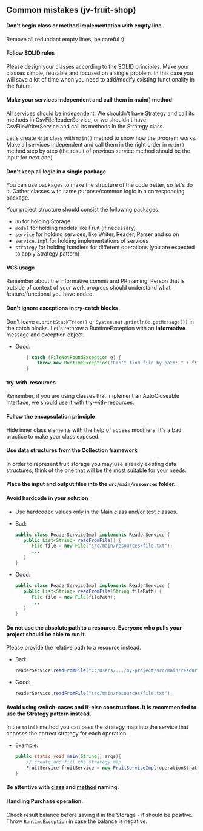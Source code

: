 ## Common mistakes (jv-fruit-shop)

#### Don't begin class or method implementation with empty line.

Remove all redundant empty lines, be careful :)

#### Follow SOLID rules

Please design your classes according to the SOLID principles. Make your classes simple, reusable and focused on a single
problem.
In this case you will save a lot of time when you need to add/modify existing functionality in the future.

#### Make your services independent and call them in main() method

All services should be independent.
We shouldn't have Strategy and call its methods in CsvFileReaderService, or we shouldn't have CsvFileWriterService and
call its methods in the Strategy class.

Let's create `Main` class with `main()` method to show how the program works.
Make all services independent and call them in the right order in `main()` method step by step (the result of previous
service method should be the input for next one)

#### Don't keep all logic in a single package

You can use packages to make the structure of the code better, so let's do it. Gather classes with same
purpose/common logic in a corresponding package.

Your project structure should consist the following packages:

- `db` for holding Storage
- `model` for holding models like Fruit (if necessary)
- `service` for holding services, like Writer, Reader, Parser and so on
- `service.impl` for holding implementations of services
- `strategy` for holding handlers for different operations (you are expected to apply Strategy pattern)

#### VCS usage

Remember about the informative commit and PR naming. Person that is outside of context of your work progress should
understand
what feature/functional you have added.

#### Don't ignore exceptions in try-catch blocks

Don't leave `e.printStackTrace()` or `System.out.println(e.getMessage())` in the catch blocks.
Let's rethrow a RuntimeException with an **informative** message and exception object.

- Good:
    ```java
        } catch (FileNotFoundException e) {
            throw new RuntimeException("Can't find file by path: " + filePath, e);
        }
    ```

#### try-with-resources

Remember, if you are using classes that implement an AutoCloseable interface, we should use it with try-with-resources.

#### Follow the encapsulation principle

Hide inner class elements with the help of access modifiers. It's a bad practice to make your class exposed.

#### Use data structures from the Collection framework

In order to represent fruit storage you may use already existing data structures, think of the one that will be
the most suitable for your needs.

#### Place the input and output files into the `src/main/resources` folder.

#### Avoid hardcode in your solution

* Use hardcoded values only in the Main class and/or test classes.

- Bad:
    ```java
    public class ReaderServiceImpl implements ReaderService {
       public List<String> readFromFile() {
          File file = new File("src/main/resources/file.txt");
          ...
       }
    }
    ```     
- Good:
    ```java
    public class ReaderServiceImpl implements ReaderService {
       public List<String> readFromFile(String filePath) {
          File file = new File(filePath);
          ...
       }
    }
    ```

#### Do not use the absolute path to a resource. Everyone who pulls your project should be able to run it.

Please provide the relative path to a resource instead.

- Bad:
    ```java
    readerService.readFromFile("C:/Users/.../my-project/src/main/resources/file.txt");
    ```  

- Good:
    ```java
    readerService.readFromFile("src/main/resources/file.txt");
    ```

#### Avoid using switch-cases and if-else constructions. It is recommended to use the Strategy pattern instead.

In the `main()` method you can pass the strategy map into the service that chooses the correct strategy for each
operation.

- Example:
    ```java
    public static void main(String[] args){
        // create and fill the strategy map
        FruitService fruitService = new FruitServiceImpl(operationStrategies);
    }
    ```  

#### Be attentive with [class](https://mate-academy.github.io/style-guides/java/java.html#s5.2.2-class-names) and [method](https://mate-academy.github.io/style-guides/java/java.html#s5.2.3-method-names) naming.

#### Handling Purchase operation.

Check result balance before saving it in the Storage - it should be positive. Throw `RuntimeException` in case the
balance is negative.
